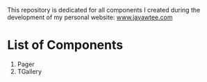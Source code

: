 This repository is dedicated for all components I created during the development of my personal website: www.javawtee.com

# List of Components
1. Pager
2. TGallery
